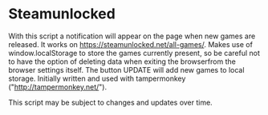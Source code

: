 # Steamunlocked

With this script a notification will appear on the page when new games are released. It works on https://steamunlocked.net/all-games/. Makes use of window.localStorage to store the games currently present, so be careful not to have the option of deleting data when exiting the browserfrom the browser settings itself. The button UPDATE will add new games to local storage. Initially written and used with tampermonkey ("http://tampermonkey.net/").

This script may be subject to changes and updates over time.
